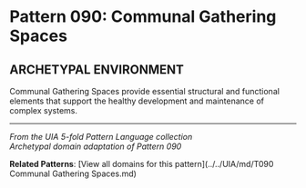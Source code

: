 # Pattern 090: Communal Gathering Spaces

## ARCHETYPAL ENVIRONMENT

Communal Gathering Spaces provide essential structural and functional elements that support the healthy development and maintenance of complex systems.

---

*From the UIA 5-fold Pattern Language collection*  
*Archetypal domain adaptation of Pattern 090*

**Related Patterns**: [View all domains for this pattern](../../UIA/md/T090 Communal Gathering Spaces.md)